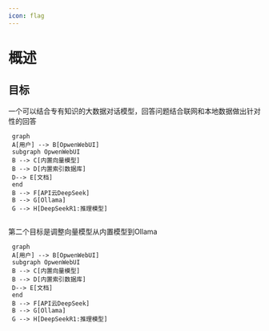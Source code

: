 ```yaml
---
icon: flag
---
```


# 概述

## 目标

一个可以结合专有知识的大数据对话模型，回答问题结合联网和本地数据做出针对性的回答

```mermaid
 graph 
 A[用户] --> B[OpwenWebUI]
 subgraph OpwenWebUI
 B --> C[内置向量模型]
 B --> D[内置索引数据库]
 D--> E[文档]
 end
 B --> F[API云DeepSeek]
 B --> G[Ollama]
 G --> H[DeepSeekR1:推理模型]
 
```

第二个目标是调整向量模型从内置模型到Ollama

```mermaid
 graph 
 A[用户] --> B[OpwenWebUI]
 subgraph OpwenWebUI
 B --> C[内置向量模型]
 B --> D[内置索引数据库]
 D--> E[文档]
 end
 B --> F[API云DeepSeek]
 B --> G[Ollama]
 G --> H[DeepSeekR1:推理模型]
 
```

